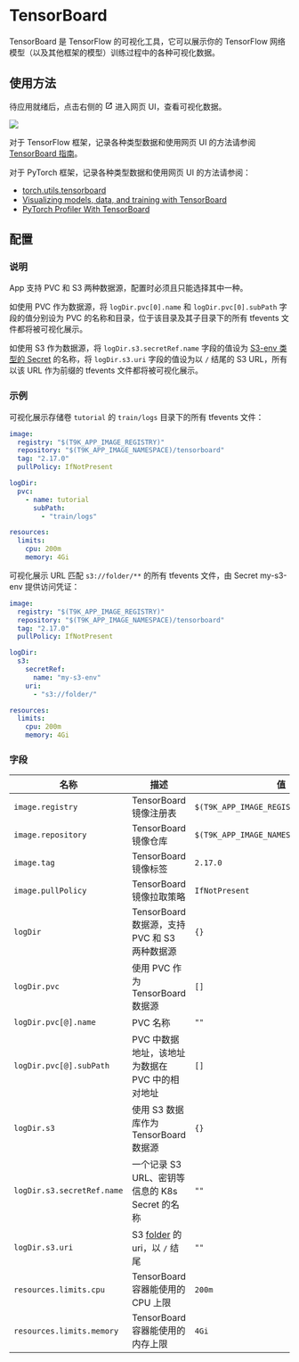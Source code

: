 # TensorBoard

TensorBoard 是 TensorFlow 的可视化工具，它可以展示你的 TensorFlow 网络模型（以及其他框架的模型）训练过程中的各种可视化数据。

## 使用方法

待应用就绪后，点击右侧的 <svg width="1em" height="1em" class="MuiSvgIcon-root MuiSvgIcon-colorPrimary MuiSvgIcon-fontSizeMedium css-jxtyyz" focusable="false" aria-hidden="true" viewBox="0 0 24 24" data-testid="OpenInNewIcon"><path d="M19 19H5V5h7V3H5c-1.11 0-2 .9-2 2v14c0 1.1.89 2 2 2h14c1.1 0 2-.9 2-2v-7h-2zM14 3v2h3.59l-9.83 9.83 1.41 1.41L19 6.41V10h2V3z"></path></svg> 进入网页 UI，查看可视化数据。

![](https://s2.loli.net/2024/08/21/b3e4S2unxrCfydq.png)

对于 TensorFlow 框架，记录各种类型数据和使用网页 UI 的方法请参阅 <a target="_blank" rel="noopener noreferrer" href="https://www.tensorflow.org/tensorboard/get_started?hl=zh-cn">TensorBoard 指南</a>。

对于 PyTorch 框架，记录各种类型数据和使用网页 UI 的方法请参阅：

* <a target="_blank" rel="noopener noreferrer" href="https://pytorch.org/docs/stable/tensorboard.html">torch.utils.tensorboard</a>
* <a target="_blank" rel="noopener noreferrer" href="https://pytorch.org/tutorials/intermediate/tensorboard_tutorial.html">Visualizing models, data, and training with TensorBoard</a>
* <a target="_blank" rel="noopener noreferrer" href="https://pytorch.org/tutorials/intermediate/tensorboard_profiler_tutorial.html">PyTorch Profiler With TensorBoard</a>

## 配置

### 说明

App 支持 PVC 和 S3 两种数据源，配置时必须且只能选择其中一种。

如使用 PVC 作为数据源，将 `logDir.pvc[0].name` 和 `logDir.pvc[0].subPath` 字段的值分别设为 PVC 的名称和目录，位于该目录及其子目录下的所有 tfevents 文件都将被可视化展示。

如使用 S3 作为数据源，将 `logDir.s3️.secretRef.name` 字段的值设为 [S3-env 类型的 Secret](https://t9k.github.io/ucman/latest/guide/manage-storage-network-and-auxiliary/secret-s3.html) 的名称，将 `logDir.s3️.uri` 字段的值设为以 `/` 结尾的 S3 URL，所有以该 URL 作为前缀的 tfevents 文件都将被可视化展示。

### 示例

可视化展示存储卷 `tutorial` 的 `train/logs` 目录下的所有 tfevents 文件：

```yaml
image:
  registry: "$(T9K_APP_IMAGE_REGISTRY)"
  repository: "$(T9K_APP_IMAGE_NAMESPACE)/tensorboard"
  tag: "2.17.0"
  pullPolicy: IfNotPresent

logDir:
  pvc:
    - name: tutorial
      subPath:
        - "train/logs"

resources:
  limits:
    cpu: 200m
    memory: 4Gi
```

可视化展示 URL 匹配 `s3://folder/**` 的所有 tfevents 文件，由 Secret my-s3-env 提供访问凭证：

```yaml
image:
  registry: "$(T9K_APP_IMAGE_REGISTRY)"
  repository: "$(T9K_APP_IMAGE_NAMESPACE)/tensorboard"
  tag: "2.17.0"
  pullPolicy: IfNotPresent

logDir:
  s3:
    secretRef:
      name: "my-s3-env"
    uri:
      - "s3://folder/"

resources:
  limits:
    cpu: 200m
    memory: 4Gi
```

### 字段

| 名称                       | 描述                                                                                                      | 值                                       |
| -------------------------- | --------------------------------------------------------------------------------------------------------- | ---------------------------------------- |
| `image.registry`           | TensorBoard 镜像注册表                                                                                    | `$(T9K_APP_IMAGE_REGISTRY)`              |
| `image.repository`         | TensorBoard 镜像仓库                                                                                      | `$(T9K_APP_IMAGE_NAMESPACE)/tensorboard` |
| `image.tag`                | TensorBoard 镜像标签                                                                                      | `2.17.0`                                 |
| `image.pullPolicy`         | TensorBoard 镜像拉取策略                                                                                  | `IfNotPresent`                           |
| `logDir`                   | TensorBoard 数据源，支持 PVC 和 S3 两种数据源                                                             | `{}`                                     |
| `logDir.pvc`               | 使用 PVC 作为 TensorBoard 数据源                                                                          | `[]`                                     |
| `logDir.pvc[@].name`       | PVC 名称                                                                                                  | `""`                                     |
| `logDir.pvc[@].subPath`    | PVC 中数据地址，该地址为数据在 PVC 中的相对地址                                                           | `[]`                                     |
| `logDir.s3`                | 使用 S3 数据库作为 TensorBoard 数据源                                                                     | `{}`                                     |
| `logDir.s3.secretRef.name` | 一个记录 S3 URL、密钥等信息的 K8s Secret 的名称                                                           | `""`                                     |
| `logDir.s3.uri`            | S3 [folder](https://docs.aws.amazon.com/AmazonS3/latest/userguide/using-folders.html) 的 uri，以 `/` 结尾 | `""`                                     |
| `resources.limits.cpu`     | TensorBoard 容器能使用的 CPU 上限                                                                         | `200m`                                   |
| `resources.limits.memory`  | TensorBoard 容器能使用的内存上限                                                                          | `4Gi`                                    |
